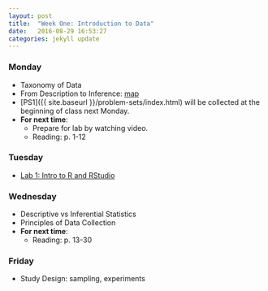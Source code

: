 ```yaml
---
layout: post
title:  "Week One: Introduction to Data"
date:   2016-08-29 16:53:27
categories: jekyll update
---
```


### Monday
- Taxonomy of Data
- From Description to Inference: [map](http://andrewpbray.github.io/math-141/assets/week-01/kidney_slides.pdf)
- [PS1]({{ site.baseurl }}/problem-sets/index.html) will be collected at the beginning of class next Monday.
- **For next time**:
    - Prepare for lab by watching video.
    - Reading: p. 1-12
    
### Tuesday
- <a href = "{{ site.baseurl }}/assets/week-01/intro_to_r.html" target = "_blank">Lab 1: Intro to R and RStudio</a>

### Wednesday
- Descriptive vs Inferential Statistics
- Principles of Data Collection
- **For next time**:
    - Reading: p. 13-30

### Friday
- Study Design: sampling, experiments